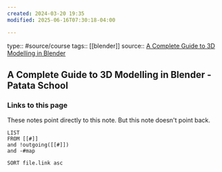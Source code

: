 ```yaml
---
created: 2024-03-20 19:35
modified: 2025-06-16T07:30:18-04:00

---
```

type:: #source/course
tags::  [[blender]]
source:: [A Complete Guide to 3D Modelling in Blender](https://courses.patataschool.com/a-complete-guide-to-3d-modelling-in-blender)

## A Complete Guide to 3D Modelling in Blender - Patata School

### Links to this page
These notes point directly to this note. But this note doesn't point back.
```dataview
LIST
FROM [[#]]
and !outgoing([[#]])
and -#map

SORT file.link asc
```
